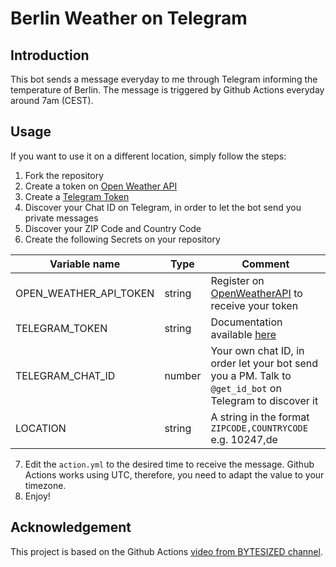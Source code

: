# Berlin Weather on Telegram

## Introduction

This bot sends a message everyday to me through Telegram informing the temperature of Berlin. The message is triggered by Github Actions everyday around 7am (CEST).

## Usage

If you want to use it on a different location, simply follow the steps:

1. Fork the repository
2. Create a token on [Open Weather API](https://openweathermap.org/api)
3. Create a [Telegram Token](https://core.telegram.org/bots)
4. Discover your Chat ID on Telegram, in order to let the bot send you private messages
5. Discover your ZIP Code and Country Code
6. Create the following Secrets on your repository

| Variable name          | Type   | Comment                                                                                                 |
| ---------------------- | ------ | ------------------------------------------------------------------------------------------------------- |
| OPEN_WEATHER_API_TOKEN | string | Register on [OpenWeatherAPI](https://openweathermap.org/) to receive your token                         |
| TELEGRAM_TOKEN         | string | Documentation available [here](https://core.telegram.org/bots)                                          |
| TELEGRAM_CHAT_ID       | number | Your own chat ID, in order let your bot send you a PM. Talk to `@get_id_bot` on Telegram to discover it |
| LOCATION               | string | A string in the format `ZIPCODE,COUNTRYCODE` e.g. 10247,de                                              |

7. Edit the `action.yml` to the desired time to receive the message. Github Actions works using UTC, therefore, you need to adapt the value to your timezone.
8. Enjoy!

## Acknowledgement

This project is based on the Github Actions [video from BYTESIZED channel](https://www.youtube.com/watch?v=J4EhgEskSZA).  